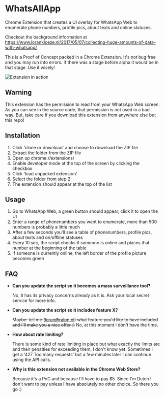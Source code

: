 # WhatsAllApp
Chrome Extension that creates a UI overlay for WhatsApp Web to enumerate phone numbers, profile pics, about texts and online statuses.

Checkout the background information at https://www.lorankloeze.nl/2017/05/07/collecting-huge-amounts-of-data-with-whatsapp/
 
This is a Proof of Concept packed in a Chrome Extension. It's not bug free and you may run into errors. If there was a stage before alpha it would be in that stage. Use it wisely!

![Extension in action](https://www.lorankloeze.nl/wp-content/uploads/2017/05/whatsapp_script_2.png "Extension in action")
 
## Warning
This extension has the permission to read from your WhatsApp Web screen. As you can see in the source code, that permission is not used in a bad way. But, take care if you download this extension from anywhere else but this repo!

## Installation
1. Click 'clone or download' and choose to download the ZIP file
2. Extract the folder from the ZIP file
3. Open up chrome://extensions/ 
4. Enable developer mode at the top of the screen by clicking the checkbox
5. Click 'load unpacked extension'
6. Select the folder from step 2
7. The extension should appear at the top of the list

## Usage
1. Go to WhatsApp Web, a green button should appear, click it to open the UI
2. Enter a range of phonenumbers you want to enumerate, more than 500 numbers is probably a little much 
3. After a few seconds you'll see a table of phonenumbers, profile pics, about texts and on/offline statuses
4. Every 10 sec, the script checks if someone is online and places that number at the beginning of the table
5. If someone is currently online, the left border of the profile picture becomes green


## FAQ
* __Can you update the script so it becomes a mass surveillance tool?__

   No, it has its privacy concerns already as it is. Ask your local secret service for more info.
   
* __Can you update the script so it includes feature X?__

   ~~Maybe: tell me (loran@ralon.nl) what feature you'd like to have included and I'll make you a nice offer :)~~
   No, at this moment I don't have the time.

* __How about rate limiting?__

   There is some kind of rate limiting in place but what exactly the limits are and their penalties for exceeding them, I don't know yet. Sometimes I get a '427 Too many requests' but a few minutes later I can continue using the API calls.

* __Why is this extension not available in the Chrome Web Store?__

   Because it's a PoC and because I'll have to pay $5. Since I'm Dutch I don't want to pay unless I have absolutely no other choice. So there you go :)
   
